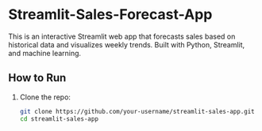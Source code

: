 # Streamlit-Sales-Forecast-App

This is an interactive Streamlit web app that forecasts sales based on historical data and visualizes weekly trends. Built with Python, Streamlit, and machine learning.

## How to Run

1. Clone the repo:
   ```bash
   git clone https://github.com/your-username/streamlit-sales-app.git
   cd streamlit-sales-app

